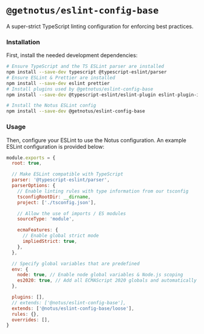 # `@getnotus/eslint-config-base`

A super-strict TypeScript linting configuration for enforcing best practices.

### Installation

First, install the needed development dependencies:

```sh
# Ensure TypeScript and the TS ESLint parser are installed
npm install --save-dev typescript @typescript-eslint/parser
# Ensure ESLint & Prettier are installed
npm install --save-dev eslint prettier
# Install plugins used by @getnotus/eslint-config-base
npm install --save-dev @typescript-eslint/eslint-plugin eslint-plugin-import eslint-plugin-prettier eslint-plugin-jsdoc eslint-plugin-tsdoc eslint-plugin-array-func eslint-plugin-eslint-comments eslint-plugin-node

# Install the Notus ESLint config
npm install --save-dev @getnotus/eslint-config-base
```

### Usage

Then, configure your ESLint to use the Notus configuration. An example ESLint configuration is provided below:

```js
module.exports = {
  root: true,

  // Make ESLint compatible with TypeScript
  parser: '@typescript-eslint/parser',
  parserOptions: {
    // Enable linting rules with type information from our tsconfig
    tsconfigRootDir: __dirname,
    project: ['./tsconfig.json'],

    // Allow the use of imports / ES modules
    sourceType: 'module',

    ecmaFeatures: {
      // Enable global strict mode
      impliedStrict: true,
    },
  },

  // Specify global variables that are predefined
  env: {
    node: true, // Enable node global variables & Node.js scoping
    es2020: true, // Add all ECMAScript 2020 globals and automatically set the ecmaVersion parser option to ES2020
  },

  plugins: [],
  // extends: ['@notus/eslint-config-base'],
  extends: ['@notus/eslint-config-base/loose'],
  rules: {},
  overrides: [],
}
```
